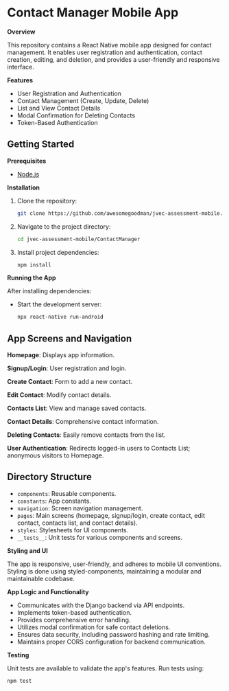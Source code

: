 # Contact Manager Mobile App

**Overview**

This repository contains a React Native mobile app designed for contact management. It enables user registration and authentication, contact creation, editing, and deletion, and provides a user-friendly and responsive interface.

**Features**

- User Registration and Authentication
- Contact Management (Create, Update, Delete)
- List and View Contact Details
- Modal Confirmation for Deleting Contacts
- Token-Based Authentication

## Getting Started

**Prerequisites**

- [Node.js](https://nodejs.org/)

**Installation**

1. Clone the repository:

   ```bash
   git clone https://github.com/awesomegoodman/jvec-assessment-mobile.git
   ```

2. Navigate to the project directory:

   ```bash
   cd jvec-assessment-mobile/ContactManager
   ```

3. Install project dependencies:

   ```bash
   npm install
   ```

**Running the App**

After installing dependencies:

- Start the development server:

  ```bash
  npx react-native run-android
  ```

## App Screens and Navigation

**Homepage**: Displays app information.

**Signup/Login**: User registration and login.

**Create Contact**: Form to add a new contact.

**Edit Contact**: Modify contact details.

**Contacts List**: View and manage saved contacts.

**Contact Details**: Comprehensive contact information.

**Deleting Contacts**: Easily remove contacts from the list.

**User Authentication**: Redirects logged-in users to Contacts List; anonymous visitors to Homepage.

## Directory Structure

- `components`: Reusable components.
- `constants`: App constants.
- `navigation`: Screen navigation management.
- `pages`: Main screens (homepage, signup/login, create contact, edit contact, contacts list, and contact details).
- `styles`: Stylesheets for UI components.
- `__tests__`: Unit tests for various components and screens.

**Styling and UI**

The app is responsive, user-friendly, and adheres to mobile UI conventions. Styling is done using styled-components, maintaining a modular and maintainable codebase.

**App Logic and Functionality**

- Communicates with the Django backend via API endpoints.
- Implements token-based authentication.
- Provides comprehensive error handling.
- Utilizes modal confirmation for safe contact deletions.
- Ensures data security, including password hashing and rate limiting.
- Maintains proper CORS configuration for backend communication.

**Testing**

Unit tests are available to validate the app's features. Run tests using:

```bash
npm test
```
